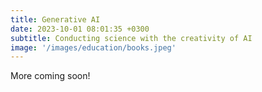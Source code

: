 ```yaml
---
title: Generative AI
date: 2023-10-01 08:01:35 +0300
subtitle: Conducting science with the creativity of AI
image: '/images/education/books.jpeg'
---
```


More coming soon!
